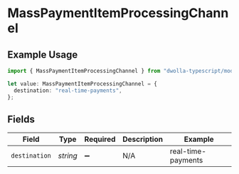 # MassPaymentItemProcessingChannel

## Example Usage

```typescript
import { MassPaymentItemProcessingChannel } from "dwolla-typescript/models";

let value: MassPaymentItemProcessingChannel = {
  destination: "real-time-payments",
};
```

## Fields

| Field              | Type               | Required           | Description        | Example            |
| ------------------ | ------------------ | ------------------ | ------------------ | ------------------ |
| `destination`      | *string*           | :heavy_minus_sign: | N/A                | real-time-payments |